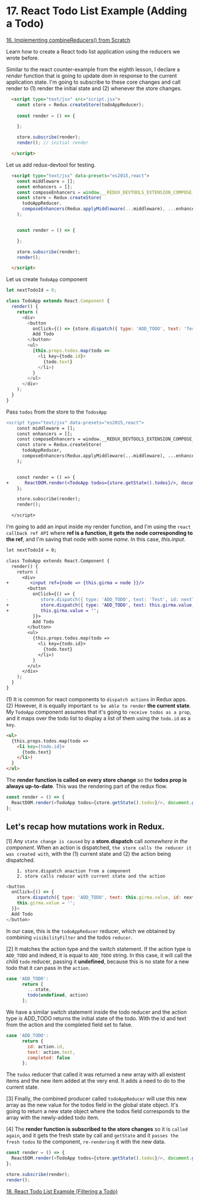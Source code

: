 # 17. React Todo List Example (Adding a Todo)

[16. Implementing combineReducers() from Scratch](https://github.com/xgirma/getting-started-with-redux/tree/master/chapters/16)

Learn how to create a React todo list application using the reducers we wrote before.

Similar to the react counter-example from the eighth lesson, I declare a _render_ function that is going to update dom in response to the current application state. I'm going to subscribe to these core changes and call render to (1) render the initial state and (2) whenever the store changes.

```html
  <script type="text/jsx" src="script.jsx">
    const store = Redux.createStore(todoAppReducer);
    
    const render = () => {

    };

    store.subscribe(render);
    render(); // initial render

  </script>
```

Let us add redux-devtool for testing.

```html
  <script type="text/jsx" data-presets="es2015,react">
    const middleware = [];
    const enhancers = [];
    const composeEnhancers = window.__REDUX_DEVTOOLS_EXTENSION_COMPOSE__ || Redux.compose;
    const store = Redux.createStore(
      todoAppReducer,
      composeEnhancers(Redux.applyMiddleware(...middleware), ...enhancers)
    );


    const render = () => {

    };

    store.subscribe(render);
    render();

  </script>
```

Let us create `TodoApp` component

```javascript
let nextTodoId = 0;

class TodoApp extends React.Component {
  render() {
    return (
      <div>
        <button 
          onClick={() => {store.dispatch({ type: 'ADD_TODO', text: 'Test', id: nextTodoId++ })}}>
          Add Todo
        </button>
        <ul>
          {this.props.todos.map(todo =>
            <li key={todo.id}>
              {todo.text}
            </li>)
          }
        </ul>
      </div>
    );
  }
}
```

Pass `todos` from the store to the `TodosApp`

```diff
<script type="text/jsx" data-presets="es2015,react">
    const middleware = [];
    const enhancers = [];
    const composeEnhancers = window.__REDUX_DEVTOOLS_EXTENSION_COMPOSE__ || Redux.compose;
    const store = Redux.createStore(
      todoAppReducer,
      composeEnhancers(Redux.applyMiddleware(...middleware), ...enhancers)
    );


    const render = () => {
+      ReactDOM.render(<TodoApp todos={store.getState().todos}/>, document.getElementById('root'));
    };

    store.subscribe(render);
    render();

  </script>
```

I'm going to add an input inside my render function, and I'm using the `react callback ref API` where **ref is a function, it gets the node corresponding to the ref**, and I'm saving that node with some _name_. In this case, _this.input_.

```diff
let nextTodoId = 0;

class TodoApp extends React.Component {
  render() {
    return (
      <div>
+        <input ref={node => {this.girma = node }}/>
        <button
          onClick={() => {
-            store.dispatch({ type: 'ADD_TODO', text: 'Test', id: nextTodoId++ })
+            store.dispatch({ type: 'ADD_TODO', text: this.girma.value, id: nextTodoId++ })
+            this.girma.value = '';
          }}>
          Add Todo
        </button>
        <ul>
          {this.props.todos.map(todo =>
            <li key={todo.id}>
              {todo.text}
            </li>)
          }
        </ul>
      </div>
    );
  }
}
```

(1) It is common for react components to `dispatch actions` in Redux apps. (2) However, it is equally important `to be able to render` **the current state**. My `TodoApp` component assumes that it's going to `receive todos as a prop`, and it maps over the todo list to display a list of them using the `todo.id` as a `key`.

```html
<ul>
  {this.props.todos.map(todo =>
    <li key={todo.id}>
      {todo.text}
    </li>)
  }
</ul>
```

The **render function is called on every store change** so the **todos prop is always up-to-date**. This was the rendering part of the redux flow.

```javascript
const render = () => {
  ReactDOM.render(<TodoApp todos={store.getState().todos}/>, document.getElementById('root'));
};
```

## Let's recap how mutations work in Redux.

[1] Any `state change is caused` by a **store.dispatch** call _somewhere in the component_. When an action is dispatched, `the store calls the reducer it was created with`, with the (1) current state and (2) the action being dispatched.

        1. store.dispatch anaction from a component
        2. store calls reducer with current state and the action
        
```javascript
<button
  onClick={() => {
    store.dispatch({ type: 'ADD_TODO', text: this.girma.value, id: nextTodoId++ });
    this.girma.value = '';
  }}>
  Add Todo
</button>
```

In our case, this is the `todoAppReducer` reducer, which we obtained by combining `visibilityFilter` and the todos `reducer`.

[2] It matches the action type and the switch statement. If the action type is `ADD_TODO` and indeed, it is equal to `ADD_TODO` string. In this case, it will call the child `todo` reducer, passing it **undefined**, because this is no state for a new todo that it can pass in the `action`.

```javascript
case 'ADD_TODO':
      return [
        ...state,
        todo(undefined, action)
      ];
```

We have a similar switch statement inside the todo reducer and the action type is ADD_TODO returns the initial state of the todo. With the id and text from the action and the completed field set to false.

```javascript
case 'ADD_TODO':
      return {
        id: action.id,
        text: action.text,
        completed: false
      };
```

The `todos` reducer that called it was returned a new array with all existent items and the new item added at the very end. It adds a need to do to the current state.

[3] Finally, the combined producer called `todoAppReducer` will use this new array as the new value for the todos field in the global state object. It's going to return a new state object where the todos field corresponds to the array with the newly-added todo item.

[4] The **render function is subscribed to the store changes** so it is `called again`, and it gets the fresh state by call and `getState` and it `passes the fresh todos` to the component, `re-rendering` it with the new data.

```javascript
const render = () => {
  ReactDOM.render(<TodoApp todos={store.getState().todos}/>, document.getElementById('root'));
};

store.subscribe(render);
render();
```








[18. React Todo List Example (Filtering a Todo)](https://github.com/xgirma/getting-started-with-redux/tree/master/chapters/18)